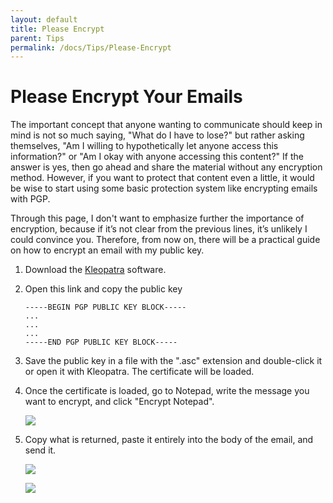 ```yaml
---
layout: default
title: Please Encrypt
parent: Tips
permalink: /docs/Tips/Please-Encrypt
---
```


# Please Encrypt Your Emails

The important concept that anyone wanting to communicate should keep in mind is not so much saying, "What do I have to lose?" but rather asking themselves, "Am I willing to hypothetically let anyone access this information?" or "Am I okay with anyone accessing this content?" If the answer is yes, then go ahead and share the material without any encryption method. However, if you want to protect that content even a little, it would be wise to start using some basic protection system like encrypting emails with PGP.

Through this page, I don't want to emphasize further the importance of encryption, because if it’s not clear from the previous lines, it’s unlikely I could convince you. Therefore, from now on, there will be a practical guide on how to encrypt an email with my public key.

1. Download the [Kleopatra](https://www.openpgp.org/software/kleopatra/) software.

2. Open this link and copy the public key

   ```
   -----BEGIN PGP PUBLIC KEY BLOCK-----
   ...
   ...
   ...
   -----END PGP PUBLIC KEY BLOCK-----
   ```

3. Save the public key in a file with the ".asc" extension and double-click it or open it with Kleopatra. The certificate will be loaded.

4. Once the certificate is loaded, go to Notepad, write the message you want to encrypt, and click "Encrypt Notepad".

    ![](https://i.ibb.co/GxhWNgr/1.png)

5. Copy what is returned, paste it entirely into the body of the email, and send it.

    ![](https://i.ibb.co/rMjFX5Z/2.png)

    ![](https://i.ibb.co/3k9N9mV/3.png)